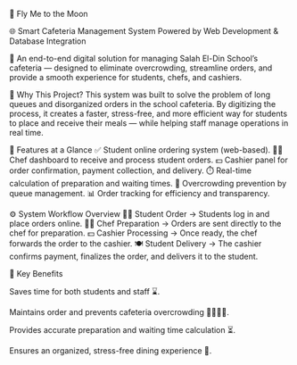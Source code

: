 🌙 Fly Me to the Moon

🌐 Smart Cafeteria Management System
Powered by Web Development & Database Integration

🚀 An end-to-end digital solution for managing Salah El-Din School’s cafeteria — designed to eliminate overcrowding, streamline orders, and provide a smooth experience for students, chefs, and cashiers.

🧠 Why This Project?
This system was built to solve the problem of long queues and disorganized orders in the school cafeteria. By digitizing the process, it creates a faster, stress-free, and more efficient way for students to place and receive their meals — while helping staff manage operations in real time.

📌 Features at a Glance
✅ Student online ordering system (web-based).
👨‍🍳 Chef dashboard to receive and process student orders.
💵 Cashier panel for order confirmation, payment collection, and delivery.
⏱️ Real-time calculation of preparation and waiting times.
🚫 Overcrowding prevention by queue management.
📊 Order tracking for efficiency and transparency.

⚙️ System Workflow Overview
👩‍🎓 Student Order → Students log in and place orders online.
👨‍🍳 Chef Preparation → Orders are sent directly to the chef for preparation.
💵 Cashier Processing → Once ready, the chef forwards the order to the cashier.
🍽️ Student Delivery → The cashier confirms payment, finalizes the order, and delivers it to the student.

🧾 Key Benefits

Saves time for both students and staff ⌛.

Maintains order and prevents cafeteria overcrowding 🚶‍♀️🚶‍♂️.

Provides accurate preparation and waiting time calculation ⏳.

Ensures an organized, stress-free dining experience 🎉.
